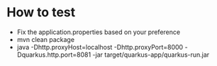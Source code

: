# How to test

 - Fix the application.properties based on your preference
 - mvn clean package
 - java -Dhttp.proxyHost=localhost -Dhttp.proxyPort=8000 -Dquarkus.http.port=8081 -jar target/quarkus-app/quarkus-run.jar        

```